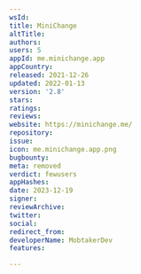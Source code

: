 ```yaml
---
wsId: 
title: MiniChange
altTitle: 
authors: 
users: 5
appId: me.minichange.app
appCountry: 
released: 2021-12-26
updated: 2022-01-13
version: '2.8'
stars: 
ratings: 
reviews: 
website: https://minichange.me/
repository: 
issue: 
icon: me.minichange.app.png
bugbounty: 
meta: removed
verdict: fewusers
appHashes: 
date: 2023-12-19
signer: 
reviewArchive: 
twitter: 
social: 
redirect_from: 
developerName: MobtakerDev
features: 

---
```


